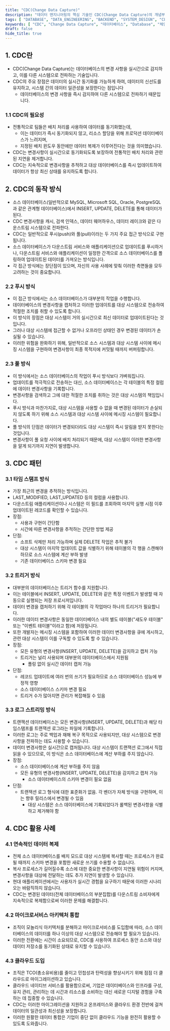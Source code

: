 ```yaml
---
title: "CDC(Change Data Capture)"
description: "데이터 엔지니어링의 핵심 기술인 CDC(Change Data Capture)의 개념부터 실제 구현까지 상세히 알아봅니다. 클라우드 마이그레이션과 실시간 데이터 동기화를 위한 다양한 패턴, 실제 적용 사례, 그리고 구현 시 고려사항까지 CDC의 모든 것을 설명합니다."
tags: [ "DATABASE", "DATA_ENGINEERING", "BACKEND", "SYSTEM_DESIGN", "CLOUD" ]
keywords: [ "CDC", "Change Data Capture", "데이터베이스", "Database", "체인지 데이터 캡처", "데이터 동기화", "데이터 통합", "데이터 웨어하우스", "트랜잭션 로그", "데이터 복제", "실시간 동기화", "데이터 파이프라인", "ETL", "ELT", "데이터 엔지니어링", "실시간 분석", "클라우드 마이그레이션" ]
draft: false
hide_title: true
---
```


## 1. CDC란

- CDC(Change Data Capture)는 데이터베이스의 변경 사항을 실시간으로 감지하고, 이를 다른 시스템으로 전파하는 기술입니다.
- CDC의 주요 장점은 데이터의 실시간 동기화를 가능하게 하여, 데이터의 신선도를 유지하고, 시스템 간의 데이터 일관성을 보장한다는 점입니다
  - 데이터베이스의 변경 사항을 즉시 감지하여 다른 시스템으로 전파하기 때문입니다.

### 1.1 CDC의 필요성

- 전통적으로 팀들은 배치 처리를 사용하여 데이터를 동기화했는데,
	- 이는 데이터가 즉시 동기화되지 않고, 리소스 할당을 위해 프로덕션 데이터베이스가 느려지며,
	- 지정된 배치 윈도우 동안에만 데이터 복제가 이루어진다는 것을 의미했습니다.
- CDC는 변경사항이 실시간으로 동기화되도록 보장하여 전통적인 배치 처리와 관련된 지연을 제거합니다.
- CDC는 지속적으로 변경사항을 추적하고 대상 데이터베이스를 즉시 업데이트하여 데이터가 항상 최신 상태를 유지하도록 합니다.

## 2. CDC의 동작 방식

- 소스 데이터베이스(일반적으로 MySQL, Microsoft SQL, Oracle, PostgreSQL과 같은 관계형 데이터베이스)에서 INSERT, UPDATE, DELETE를 통해 데이터가 된다.
- CDC 변경사항을 캐시, 검색 인덱스, 데이터 웨어하우스, 데이터 레이크와 같은 다운스트림 시스템으로 전파한다.
- CDC는 일반적으로 푸시(push)와 풀(pull)이라는 두 가지 주요 접근 방식으로 구현됩니다.
- 소스 데이터베이스가 다운스트림 서비스와 애플리케이션으로 업데이트를 푸시하거나, 다운스트림 서비스와 애플리케이션이 일정한 간격으로 소스 데이터베이스를 폴링하여 업데이트된 데이터를 가져오는 방식입니다.
- 각 접근 방식에는 장단점이 있으며, 자신의 사용 사례에 맞춰 이러한 측면들을 모두 고려하는 것이 중요합니다.

### 2.2 푸시 방식

- 이 접근 방식에서는 소스 데이터베이스가 대부분의 작업을 수행합니다.
- 데이터베이스의 변경사항을 캡처하고 이러한 업데이트를 대상 시스템으로 전송하여 적절한 조치를 취할 수 있도록 합니다.
- 이 방식의 장점은 대상 시스템이 거의 실시간으로 최신 데이터로 업데이트된다는 것입니다.
- 그러나 대상 시스템에 접근할 수 없거나 오프라인 상태인 경우 변경된 데이터가 손실될 수 있습니다.
- 이러한 위험을 완화하기 위해, 일반적으로 소스 시스템과 대상 시스템 사이에 메시징 시스템을 구현하여 변경사항이 최종 목적지에 커밋될 때까지 버퍼링합니다.

### 2.3 풀 방식

- 이 방식에서는 소스 데이터베이스의 작업이 푸시 방식보다 가벼워집니다.
- 업데이트를 적극적으로 전송하는 대신, 소스 데이터베이스는 각 테이블의 특정 컬럼에 데이터 변경사항을 기록합니다.
- 변경사항을 검색하고 그에 대한 적절한 조치를 취하는 것은 대상 시스템의 책임입니다.
- 푸시 방식과 마찬가지로, 대상 시스템을 사용할 수 없을 때 변경된 데이터가 손실되지 않도록 하기 위해 소스 시스템과 대상 시스템 사이에 메시징 시스템이 필요합니다.
- 풀 방식의 단점은 데이터가 변경되더라도 대상 시스템이 즉시 알림을 받지 못한다는 것입니다.
- 변경사항이 풀 요청 사이에 배치 처리되기 때문에, 대상 시스템이 이러한 변경사항을 알게 되기까지 지연이 발생합니다.

## 3. CDC 패턴

### 3.1 타임 스탬프 방식

- 가장 최근의 변경을 추적하는 방식입니다.
- LAST_MODIFIED, LAST_UPDATED 등의 컬럼을 사용합니다.
- 다운스트림 애플리케이션이나 시스템은 이 필드를 조회하여 마지막 실행 시점 이후 업데이트된 레코드를 확인할 수 있습니다.
- 장점:
	- 사용과 구현이 간단함
	- 시간에 따른 변경사항을 추적하는 간단한 방법 제공
- 단점:
	- 소프트 삭제만 처리 가능하며 실제 DELETE 작업은 추적 불가
	- 대상 시스템이 마지막 업데이트 값을 식별하기 위해 테이블의 각 행을 스캔해야 하므로 소스 시스템에 계산 부하 발생
  - 기존 데이터베이스 스키마 변경 필요

### 3.2 트리거 방식

- 대부분의 데이터베이스는 트리거 함수를 지원합니다.
- 이는 테이블에서 INSERT, UPDATE, DELETE와 같은 특정 이벤트가 발생할 때 자동으로 실행되는 저장 프로시저입니다.
- 데이터 변경을 캡처하기 위해 각 테이블의 각 작업마다 하나의 트리거가 필요합니다.
- 이러한 데이터 변경사항은 동일한 데이터베이스 내의 별도 테이블("섀도우 테이블" 또는 "이벤트 테이블"이라고 함)에 저장됩니다.
- 또한 개발자는 메시징 시스템을 포함하여 이러한 데이터 변경사항을 큐에 게시하고, 관련 대상 시스템이 이를 구독할 수 있도록 할 수 있습니다.
- 장점:
	- 모든 유형의 변경사항(INSERT, UPDATE, DELETE)을 감지하고 캡처 가능
	- 트리거는 널리 사용되며 대부분의 데이터베이스에서 지원됨
		- 폴링 없이 실시간 데이터 캡처 가능
- 단점:
	- 레코드 업데이트에 여러 번의 쓰기가 필요하므로 소스 데이터베이스 성능에 부정적 영향
	- 소스 데이터베이스 스키마 변경 필요
  - 트리거 수가 많아지면 관리가 복잡해질 수 있음

### 3.3 로그 스트리밍 방식

- 트랜잭션 데이터베이스는 모든 변경사항(INSERT, UPDATE, DELETE)과 해당 타임스탬프를 트랜잭션 로그라는 파일에 기록합니다. 
- 이러한 로그는 주로 백업과 재해 복구 목적으로 사용되지만, 대상 시스템으로 변경사항을 전파하는 데도 사용할 수 있습니다. 
- 데이터 변경사항은 실시간으로 캡처됩니다. 대상 시스템이 트랜잭션 로그에서 직접 읽을 수 있으므로, 이 방식은 소스 데이터베이스에 계산 부하를 주지 않습니다.
- 장점:
  - 소스 데이터베이스에 계산 부하를 주지 않음
  - 모든 유형의 변경사항(INSERT, UPDATE, DELETE)을 감지하고 캡처 가능
	- 소스 데이터베이스의 스키마 변경이 필요 없음
- 단점:
  - 트랜잭션 로그 형식에 대한 표준화가 없음. 각 벤더가 자체 방식을 구현하며, 이는 향후 릴리스에서 변경될 수 있음
	- 대상 시스템은 소스 데이터베이스에 기록되었다가 롤백된 변경사항을 식별하고 제거해야 함

## 4. CDC 활용 사례

### 4.1 연속적인 데이터 복제

- 전체 소스 데이터베이스를 배치 모드로 대상 시스템에 복사할 때는 프로세스가 완료될 때까지 스키마 변경을 포함한 새로운 쓰기를 수용할 수 없습니다.
- 복사 프로세스가 길어질수록 소스에 대한 중요한 변경사항이 지연될 위험이 커지며, 변경사항을 대상에 전달하는 데도 추가 지연이 발생할 수 있습니다.
- 현대 애플리케이션에서는 사용자가 실시간 경험을 요구하기 때문에 이러한 시나리오는 바람직하지 않습니다.
- CDC는 변경된 데이터(전체 데이터베이스의 부분집합)를 다운스트림 소비자에게 지속적으로 복제함으로써 이러한 문제를 해결합니다.

### 4.2 마이크로서비스 아키텍처 통합

- 조직이 모놀리식 아키텍처를 분해하고 마이크로서비스를 도입함에 따라, 소스 데이터베이스의 데이터를 하나 이상의 대상 시스템으로 전송해야 할 필요가 있습니다.
- 이러한 전환에는 시간이 소요되므로, CDC를 사용하여 프로세스 동안 소스와 대상 데이터 저장소를 동기화된 상태로 유지할 수 있습니다.

### 4.3 클라우드 도입

- 조직은 TCO(총소유비용)를 줄이고 민첩성과 탄력성을 향상시키기 위해 점점 더 클라우드로 마이그레이션하고 있습니다.
- 클라우드 네이티브 서비스를 활용함으로써, 기업은 데이터베이스와 인프라를 구성, 유지 관리, 관리하는 데 시간과 리소스를 소비하는 대신 새로운 디지털 경험을 구축하는 데 집중할 수 있습니다.
- CDC는 이러한 마이그레이션을 지원하고 온프레미스와 클라우드 환경 전반에 걸쳐 데이터의 일관성과 최신성을 보장합니다.
- 이러한 원활한 데이터 통합은 기업이 중단 없이 클라우드 기능을 완전히 활용할 수 있도록 도와줍니다.